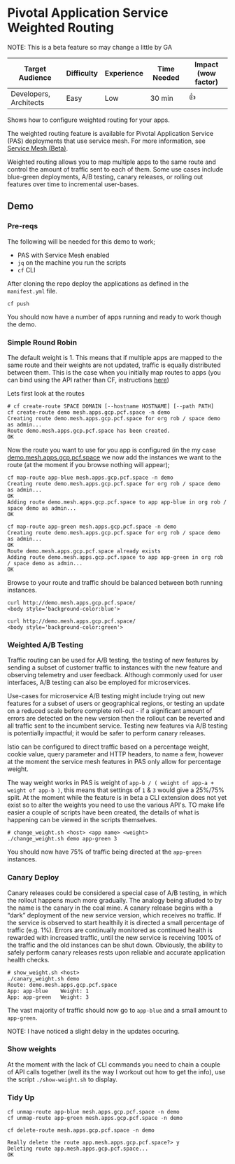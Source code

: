 # Pivotal Application Service Weighted Routing

NOTE: This is a beta feature so may change a little by GA

| Target Audience          | Difficulty | Experience | Time Needed | Impact (wow factor) |
| ------------------------ | ---------- | ---------- | ----------- | ------------------- |
| Developers, Architects   | Easy     | Low     | 30 min      |   👍    |

Shows how to configure weighted routing for your apps.

The weighted routing feature is available for Pivotal Application Service (PAS) deployments that use service mesh. For more information, see [Service Mesh (Beta)](https://docs.pivotal.io/pivotalcf/2-5/adminguide/service-mesh.html).

Weighted routing allows you to map multiple apps to the same route and control the amount of traffic sent to each of them. Some use cases include blue-green deployments, A/B testing, canary releases, or rolling out features over time to incremental user-bases.

## Demo

### Pre-reqs
The following will be needed for this demo to work;
* PAS with Service Mesh enabled
* `jq` on the machine you run the scripts
* `cf` CLI

After cloning the repo deploy the applications as defined in the `manifest.yml` file.

```
cf push
```

You should now have a number of apps running and ready to work though the demo.

### Simple Round Robin

The default weight is 1. This means that if multiple apps are mapped to the same route and their weights are not updated, traffic is equally distributed between them. This is the case when you initially map routes to apps (you can bind using the API rather than CF, instructions [here](https://docs.pivotal.io/pivotalcf/2-5/devguide/weighted-routing.html))


Lets first look at the routes
```
# cf create-route SPACE DOMAIN [--hostname HOSTNAME] [--path PATH]
cf create-route demo mesh.apps.gcp.pcf.space -n demo
Creating route demo.mesh.apps.gcp.pcf.space for org rob / space demo as admin...
Route demo.mesh.apps.gcp.pcf.space has been created.
OK
```

Now the route you want to use for you app is configured (in the my case [demo.mesh.apps.gcp.pcf.space](https://demo.mesh.apps.gcp.pcf.space) we now add the instances we want to the route (at the moment if you browse nothing will appear);

```
cf map-route app-blue mesh.apps.gcp.pcf.space -n demo
Creating route demo.mesh.apps.gcp.pcf.space for org rob / space demo as admin...
OK
Adding route demo.mesh.apps.gcp.pcf.space to app app-blue in org rob / space demo as admin...
OK

cf map-route app-green mesh.apps.gcp.pcf.space -n demo
Creating route demo.mesh.apps.gcp.pcf.space for org rob / space demo as admin...
OK
Route demo.mesh.apps.gcp.pcf.space already exists
Adding route demo.mesh.apps.gcp.pcf.space to app app-green in org rob / space demo as admin...
OK
```

Browse to your route and traffic should be balanced between both running instances.

```
curl http://demo.mesh.apps.gcp.pcf.space/
<body style='background-color:blue'>

curl http://demo.mesh.apps.gcp.pcf.space/
<body style='background-color:green'>
```

### Weighted A/B Testing
Traffic routing can be used for A/B testing, the testing of new features by sending a subset of customer traffic to instances with the new feature and observing telemetry and user feedback. Although commonly used for user interfaces, A/B testing can also be employed for microservices. 

Use-cases for microservice A/B testing might include trying out new features for a subset of users or geographical regions, or testing an update on a reduced scale before complete roll-out - if a significant amount of errors are detected on the new version then the rollout can be reverted and all traffic sent to the incumbent service. Testing new features via A/B testing is potentially impactful; it would be safer to perform canary releases.

Istio can be configured to direct traffic based on a percentage weight, cookie value, query parameter and HTTP headers, to name a few, however at the moment the service mesh features in PAS only allow for percentage weight.

The way weight works in PAS is weight of `app-b / ( weight of app-a + weight of app-b )`, this means that settings of `1` & `3` would give a 25%/75% split. At the moment while the feature is in beta a CLI extension does not yet exist so to alter the weights you need to use the various API's. TO make life easier a couple of scripts have been created, the details of what is happening can be viewed in the scripts themselves.

```
# change_weight.sh <host> <app name> <weight>
./change_weight.sh demo app-green 3
```

You should now have 75% of traffic being directed at the `app-green` instances.

### Canary Deploy 
Canary releases could be considered a special case of A/B testing, in which the rollout happens much more gradually. The analogy being alluded to by the name is the canary in the coal mine. A canary release begins with a “dark” deployment of the new service version, which receives no traffic. If the service is observed to start healthily it is directed a small percentage of traffic (e.g. 1%). Errors are continually monitored as continued health is rewarded with increased traffic, until the new service is receiving 100% of the traffic and the old instances can be shut down. Obviously, the ability to safely perform canary releases rests upon reliable and accurate application health checks.

```
# show_weight.sh <host>
./canary_weight.sh demo
Route: demo.mesh.apps.gcp.pcf.space
App: app-blue 	 Weight: 1
App: app-green 	 Weight: 3
```
The vast majority of traffic should now go to `app-blue` and a small amount to `app-green`.

NOTE: I have noticed a slight delay in the updates occuring.


### Show weights
At the moment with the lack of CLI commands you need to chain a couple of API calls together (well its the way I workout out how to get the info), use the script `./show-weight.sh` to display.

### Tidy Up
```
cf unmap-route app-blue mesh.apps.gcp.pcf.space -n demo
cf unmap-route app-green mesh.apps.gcp.pcf.space -n demo
```

```
cf delete-route mesh.apps.gcp.pcf.space -n demo

Really delete the route app.mesh.apps.gcp.pcf.space?> y
Deleting route app.mesh.apps.gcp.pcf.space...
OK
```